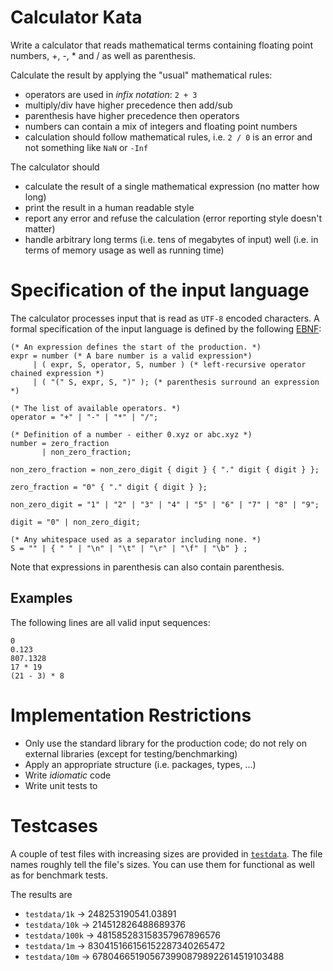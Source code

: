 # Calculator Kata

Write a calculator that reads mathematical terms containing
floating point numbers, +, -, * and / as well as parenthesis. 

Calculate the result by applying the "usual" mathematical rules:

* operators are used in _infix notation_: `2 + 3`
* multiply/div have higher precedence then add/sub
* parenthesis have higher precedence then operators
* numbers can contain a mix of integers and floating point numbers
* calculation should follow mathematical rules, i.e. `2 / 0` is an error and not
  something like `NaN` or `-Inf`

The calculator should

* calculate the result of a single mathematical expression (no matter how long)
* print the result in a human readable style
* report any error and refuse the calculation (error reporting style doesn't matter)
* handle arbitrary long terms (i.e. tens of megabytes of input) well (i.e. in 
  terms of memory usage as well as running time)

# Specification of the input language

The calculator processes input that is read as `UTF-8` encoded characters. A 
formal specification of the input language is defined by the following [EBNF]:

```ebnf
(* An expression defines the start of the production. *)
expr = number (* A bare number is a valid expression*)
     | ( expr, S, operator, S, number ) (* left-recursive operator chained expression *)
     | ( "(" S, expr, S, ")" ); (* parenthesis surround an expression *)

(* The list of available operators. *)
operator = "+" | "-" | "*" | "/";

(* Definition of a number - either 0.xyz or abc.xyz *)
number = zero_fraction 
       | non_zero_fraction;

non_zero_fraction = non_zero_digit { digit } { "." digit { digit } };

zero_fraction = "0" { "." digit { digit } };

non_zero_digit = "1" | "2" | "3" | "4" | "5" | "6" | "7" | "8" | "9";

digit = "0" | non_zero_digit;

(* Any whitespace used as a separator including none. *)
S = "" | { " " | "\n" | "\t" | "\r" | "\f" | "\b" } ;
```

Note that expressions in parenthesis can also contain parenthesis.

[EBNF]: https://en.wikipedia.org/wiki/Extended_Backus–Naur_form

## Examples

The following lines are all valid input sequences:

```
0
0.123
807.1328
17 * 19
(21 - 3) * 8
```

# Implementation Restrictions

* Only use the standard library for the production code; do not rely on external
  libraries (except for testing/benchmarking)
* Apply an appropriate structure (i.e. packages, types, ...)
* Write _idiomatic_ code
* Write unit tests to


# Testcases

A couple of test files with increasing sizes are provided in [`testdata`](./testdata). 
The file names roughly tell the file's sizes. You can use them for functional
as well as for benchmark tests.

The results are

* `testdata/1k` -> 248253190541.03891
* `testdata/10k` -> 214512826488689376
* `testdata/100k` -> 481585283158357967896576
* `testdata/1m` -> 830415166156152287340265472
* `testdata/10m` -> 6780466519056739908798922614519103488

